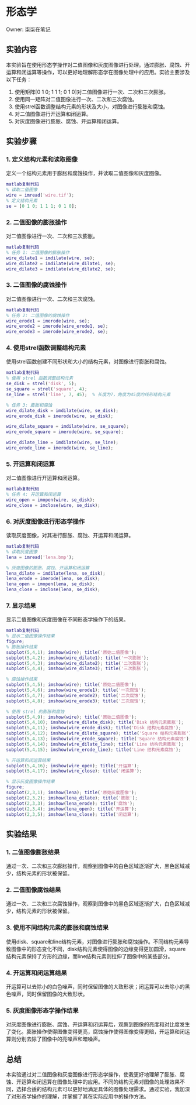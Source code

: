 # 形态学

Owner: 柒柒在笔记

## 实验内容

本实验旨在使用形态学操作对二值图像和灰度图像进行处理。通过膨胀、腐蚀、开运算和闭运算等操作，可以更好地理解形态学在图像处理中的应用。实验主要涉及以下任务：

1. 使用矩阵[0 1 0; 1 1 1; 0 1 0]对二值图像进行一次、二次和三次膨胀。
2. 使用同一矩阵对二值图像进行一次、二次和三次腐蚀。
3. 使用strel函数调整结构元素的形状及大小，对图像进行膨胀和腐蚀。
4. 对二值图像进行开运算和闭运算。
5. 对灰度图像进行膨胀、腐蚀、开运算和闭运算。

## 实验步骤

### 1. 定义结构元素和读取图像

定义一个结构元素用于膨胀和腐蚀操作，并读取二值图像和灰度图像。

```matlab
matlab复制代码
% 读取二值图像
wire = imread('wire.tif');
% 定义结构元素
se = [0 1 0; 1 1 1; 0 1 0];

```

### 2. 二值图像的膨胀操作

对二值图像进行一次、二次和三次膨胀。

```matlab
matlab复制代码
% 任务 1: 二值图像的膨胀操作
wire_dilate1 = imdilate(wire, se);
wire_dilate2 = imdilate(wire_dilate1, se);
wire_dilate3 = imdilate(wire_dilate2, se);

```

### 3. 二值图像的腐蚀操作

对二值图像进行一次、二次和三次腐蚀。

```matlab
matlab复制代码
% 任务 2: 二值图像的腐蚀操作
wire_erode1 = imerode(wire, se);
wire_erode2 = imerode(wire_erode1, se);
wire_erode3 = imerode(wire_erode2, se);

```

### 4. 使用strel函数调整结构元素

使用strel函数创建不同形状和大小的结构元素，对图像进行膨胀和腐蚀。

```matlab
matlab复制代码
% 使用 strel 函数调整结构元素
se_disk = strel('disk', 5);
se_square = strel('square', 4);
se_line = strel('line', 7, 45);  % 长度为7，角度为45度的线形结构元素

% 任务 3: 膨胀和腐蚀
wire_dilate_disk = imdilate(wire, se_disk);
wire_erode_disk = imerode(wire, se_disk);

wire_dilate_square = imdilate(wire, se_square);
wire_erode_square = imerode(wire, se_square);

wire_dilate_line = imdilate(wire, se_line);
wire_erode_line = imerode(wire, se_line);

```

### 5. 开运算和闭运算

对二值图像进行开运算和闭运算。

```matlab
matlab复制代码
% 任务 4: 开运算和闭运算
wire_open = imopen(wire, se_disk);
wire_close = imclose(wire, se_disk);

```

### 6. 对灰度图像进行形态学操作

读取灰度图像，对其进行膨胀、腐蚀、开运算和闭运算。

```matlab
matlab复制代码
% 读取灰度图像
lena = imread('lena.bmp');

% 灰度图像的膨胀、腐蚀、开运算和闭运算
lena_dilate = imdilate(lena, se_disk);
lena_erode = imerode(lena, se_disk);
lena_open = imopen(lena, se_disk);
lena_close = imclose(lena, se_disk);

```

### 7. 显示结果

显示二值图像和灰度图像在不同形态学操作下的结果。

```matlab
matlab复制代码
% 显示二值图像操作结果
figure;
% 膨胀操作结果
subplot(5,4,1); imshow(wire); title('原始二值图像');
subplot(5,4,2); imshow(wire_dilate1); title('一次膨胀');
subplot(5,4,3); imshow(wire_dilate2); title('二次膨胀');
subplot(5,4,4); imshow(wire_dilate3); title('三次膨胀');

% 腐蚀操作结果
subplot(5,4,5); imshow(wire); title('原始二值图像');
subplot(5,4,6); imshow(wire_erode1); title('一次腐蚀');
subplot(5,4,7); imshow(wire_erode2); title('二次腐蚀');
subplot(5,4,8); imshow(wire_erode3); title('三次腐蚀');

% 使用 strel 的膨胀和腐蚀
subplot(5,4,9); imshow(wire); title('原始二值图像');
subplot(5,4,10); imshow(wire_dilate_disk); title('Disk 结构元素膨胀');
subplot(5,4,11); imshow(wire_erode_disk); title('Disk 结构元素腐蚀');
subplot(5,4,12); imshow(wire_dilate_square); title('Square 结构元素膨胀');
subplot(5,4,13); imshow(wire_erode_square); title('Square 结构元素腐蚀');
subplot(5,4,14); imshow(wire_dilate_line); title('Line 结构元素膨胀');
subplot(5,4,15); imshow(wire_erode_line); title('Line 结构元素腐蚀');

% 开运算和闭运算结果
subplot(5,4,16); imshow(wire_open); title('开运算');
subplot(5,4,17); imshow(wire_close); title('闭运算');

% 显示灰度图像操作结果
figure;
subplot(2,3,1); imshow(lena); title('原始灰度图像');
subplot(2,3,2); imshow(lena_dilate); title('膨胀');
subplot(2,3,3); imshow(lena_erode); title('腐蚀');
subplot(2,3,4); imshow(lena_open); title('开运算');
subplot(2,3,5); imshow(lena_close); title('闭运算');

```

## 实验结果

### 1. 二值图像膨胀结果

通过一次、二次和三次膨胀操作，观察到图像中的白色区域逐渐扩大，黑色区域减少，结构元素的形状被保留。

### 2. 二值图像腐蚀结果

通过一次、二次和三次腐蚀操作，观察到图像中的黑色区域逐渐扩大，白色区域减少，结构元素的形状被保留。

### 3. 使用不同结构元素的膨胀和腐蚀结果

使用disk、square和line结构元素，对图像进行膨胀和腐蚀操作。不同结构元素导致图像中的形态变化不同，disk结构元素使得图像的边缘变得更加圆滑，square结构元素保持了方形的边缘，而line结构元素则拉伸了图像中的某些部分。

### 4. 开运算和闭运算结果

开运算可以去除小的白色噪声，同时保留图像的大致形状；闭运算可以去除小的黑色噪声，同时保留图像的大致形状。

### 5. 灰度图像形态学操作结果

对灰度图像进行膨胀、腐蚀、开运算和闭运算后，观察到图像的亮度和对比度发生了变化。膨胀操作使得图像变得更亮，腐蚀操作使得图像变得更暗，开运算和闭运算则分别去除了图像中的亮噪声和暗噪声。

## 总结

本实验通过对二值图像和灰度图像进行形态学操作，使我更好地理解了膨胀、腐蚀、开运算和闭运算在图像处理中的应用。不同的结构元素对图像的处理效果不同，选择合适的结构元素可以更好地满足具体的图像处理需求。通过实验，我加深了对形态学操作的理解，并掌握了其在实际应用中的操作方法。